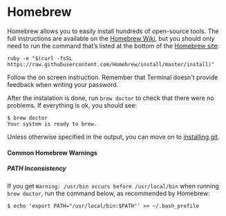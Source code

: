 # Homebrew

Homebrew allows you to easily install hundreds of open-source tools. The full instructions are available on the [Homebrew Wiki](https://github.com/Homebrew/homebrew/wiki/Installation), but you should only need to run the command that’s listed at the bottom of the [Homebrew site](http://brew.sh):

`ruby -e "$(curl -fsSL https://raw.githubusercontent.com/Homebrew/install/master/install)"`

Follow the on screen instruction. Remember that Terminal doesn't provide feedback when writing your password.

After the instalation is done, run `brew doctor` to check that there were no problems. If everything is ok, you should see:

```
$ brew doctor
Your system is ready to brew.
```

Unless otherwise specified in the output, you can move on to [installing git](git/README.md).

#### Common Homebrew Warnings

##### PATH Inconsistency

If you get `Warning: /usr/bin occurs before /usr/local/bin` when running `brew doctor`, run the command below, as recommended by Homebrew:

`$ echo 'export PATH="/usr/local/bin:$PATH"' >> ~/.bash_profile`

